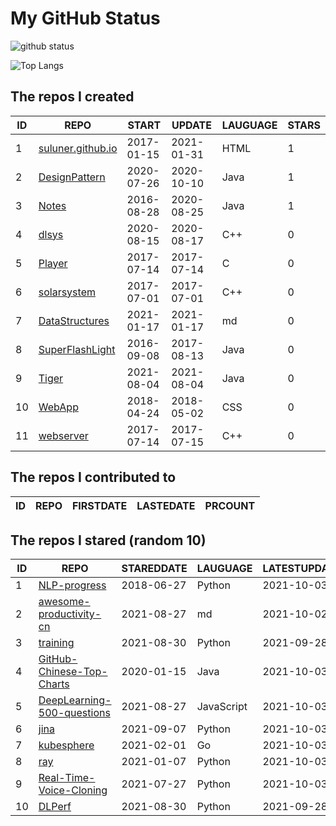# My GitHub Status

<img src="https://github-readme-stats-1.yihong0618.vercel.app/api?username=ThaddeusJiang&show_icons=true&&&hide_title=true&count_private=true" alt="github status" />

![Top Langs](https://github-readme-stats-1.yihong0618.vercel.app/api/top-langs/?username=ThaddeusJiang&layout=compact)

<!--START_SECTION:my_github-->
## The repos I created
| ID |                               REPO                                |   START    |   UPDATE   | LAUGUAGE | STARS |
|----|-------------------------------------------------------------------|------------|------------|----------|-------|
|  1 | [suluner.github.io](https://github.com/suluner/suluner.github.io) | 2017-01-15 | 2021-01-31 | HTML     |     1 |
|  2 | [DesignPattern](https://github.com/suluner/DesignPattern)         | 2020-07-26 | 2020-10-10 | Java     |     1 |
|  3 | [Notes](https://github.com/suluner/Notes)                         | 2016-08-28 | 2020-08-25 | Java     |     1 |
|  4 | [dlsys](https://github.com/suluner/dlsys)                         | 2020-08-15 | 2020-08-17 | C++      |     0 |
|  5 | [Player](https://github.com/suluner/Player)                       | 2017-07-14 | 2017-07-14 | C        |     0 |
|  6 | [solarsystem](https://github.com/suluner/solarsystem)             | 2017-07-01 | 2017-07-01 | C++      |     0 |
|  7 | [DataStructures](https://github.com/suluner/DataStructures)       | 2021-01-17 | 2021-01-17 | md       |     0 |
|  8 | [SuperFlashLight](https://github.com/suluner/SuperFlashLight)     | 2016-09-08 | 2017-08-13 | Java     |     0 |
|  9 | [Tiger](https://github.com/suluner/Tiger)                         | 2021-08-04 | 2021-08-04 | Java     |     0 |
| 10 | [WebApp](https://github.com/suluner/WebApp)                       | 2018-04-24 | 2018-05-02 | CSS      |     0 |
| 11 | [webserver](https://github.com/suluner/webserver)                 | 2017-07-14 | 2017-07-15 | C++      |     0 |

## The repos I contributed to
| ID | REPO | FIRSTDATE | LASTEDATE | PRCOUNT |
|----|------|-----------|-----------|---------|

## The repos I stared (random 10)
| ID |                                         REPO                                          | STAREDDATE |  LAUGUAGE  | LATESTUPDATE |
|----|---------------------------------------------------------------------------------------|------------|------------|--------------|
|  1 | [NLP-progress](https://github.com/sebastianruder/NLP-progress)                        | 2018-06-27 | Python     | 2021-10-03   |
|  2 | [awesome-productivity-cn](https://github.com/eastlakeside/awesome-productivity-cn)    | 2021-08-27 | md         | 2021-10-02   |
|  3 | [training](https://github.com/mlcommons/training)                                     | 2021-08-30 | Python     | 2021-09-28   |
|  4 | [GitHub-Chinese-Top-Charts](https://github.com/kon9chunkit/GitHub-Chinese-Top-Charts) | 2020-01-15 | Java       | 2021-10-03   |
|  5 | [DeepLearning-500-questions](https://github.com/scutan90/DeepLearning-500-questions)  | 2021-08-27 | JavaScript | 2021-10-03   |
|  6 | [jina](https://github.com/jina-ai/jina)                                               | 2021-09-07 | Python     | 2021-10-03   |
|  7 | [kubesphere](https://github.com/kubesphere/kubesphere)                                | 2021-02-01 | Go         | 2021-10-03   |
|  8 | [ray](https://github.com/ray-project/ray)                                             | 2021-01-07 | Python     | 2021-10-03   |
|  9 | [Real-Time-Voice-Cloning](https://github.com/CorentinJ/Real-Time-Voice-Cloning)       | 2021-07-27 | Python     | 2021-10-03   |
| 10 | [DLPerf](https://github.com/Oneflow-Inc/DLPerf)                                       | 2021-08-30 | Python     | 2021-09-28   |

<!--END_SECTION:my_github-->